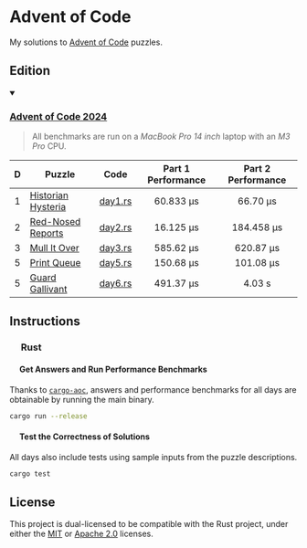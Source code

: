 # Advent of Code

My solutions to [Advent of Code](https://adventofcode.com) puzzles.

## Edition

<details open><summary><h3><a href="https://adventofcode.com/2024">Advent of Code 2024</a></h3></summary>

> All benchmarks are run on a *MacBook Pro 14 inch* laptop with an *M3 Pro* CPU.

| D | Puzzle                                                    |              Code              | Part 1 Performance | Part 2 Performance |
|:-:|-----------------------------------------------------------|:------------------------------:|:------------------:|:------------------:|
| 1 | [Historian Hysteria](https://adventofcode.com/2024/day/1) | [day1.rs](aoc2024/src/day1.rs) |     60.833 µs      |      66.70 µs      |
| 2 | [Red-Nosed Reports](https://adventofcode.com/2024/day/2)  | [day2.rs](aoc2024/src/day2.rs) |     16.125 µs      |     184.458 µs     |
| 3 | [Mull It Over](https://adventofcode.com/2024/day/3)       | [day3.rs](aoc2024/src/day3.rs) |     585.62 µs      |     620.87 µs      |
| 5 | [Print Queue](https://adventofcode.com/2024/day/5)        | [day5.rs](aoc2024/src/day5.rs) |     150.68 µs      |     101.08 µs      |
| 5 | [Guard Gallivant](https://adventofcode.com/2024/day/6)    | [day6.rs](aoc2024/src/day6.rs) |     491.37 µs      |       4.03 s       |
</details>

## Instructions

### <a href="#-rust"><img src="https://rustacean.net/assets/rustacean-flat-noshadow.svg" width="16" height="16"></a> Rust

#### <a href="#-test-the-correctness-of-solutions"><img src="https://www.svgrepo.com/show/271355/rocket-ship-rocket.svg" width="14" height="14"></a> Get Answers and Run Performance Benchmarks

Thanks to [`cargo-aoc`](https://github.com/gobanos/cargo-aoc), answers and performance benchmarks for all days are obtainable by
running the main binary.

```bash
cargo run --release
```

#### <a href="#-test-the-correctness-of-solutions"><img src="https://www.svgrepo.com/show/269868/lab.svg" width="14" height="14"></a> Test the Correctness of Solutions

All days also include tests using sample inputs from the puzzle descriptions.

```bash
cargo test
```

## License

This project is dual-licensed to be compatible with the Rust project, under either the [MIT](LICENSE-MIT)
or [Apache 2.0](LICENSE-APACHE) licenses.
